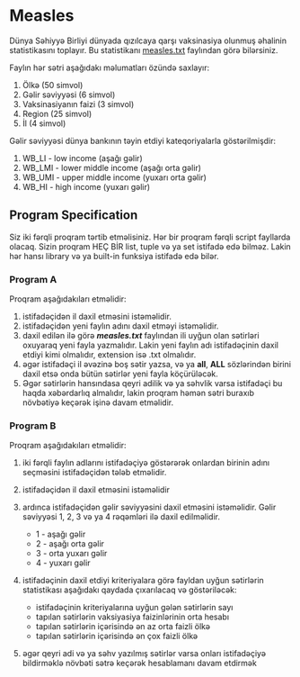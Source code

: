 # Measles

Dünya Səhiyyə Birliyi dünyada qızılcaya qarşı vaksinasiya olunmuş əhalinin statistikasını toplayır. Bu statistikanı [measles.txt](./measles.txt) faylından görə bilərsiniz.

Faylın hər sətri aşağıdakı məlumatları özündə saxlayır:

1. Ölkə (50 simvol)
2. Gəlir səviyyəsi (6 simvol)
3. Vaksinasiyanın faizi (3 simvol)
4. Region (25 simvol)
5. İl (4 simvol)

Gəlir səviyyəsi dünya bankının təyin etdiyi kateqoriyalarla göstərilmişdir:

1. WB_LI  - low income (aşağı gəlir)
2. WB_LMI - lower middle income (aşağı orta gəlir)
3. WB_UMI - upper middle income (yuxarı orta gəlir)
4. WB_HI  - high income (yuxarı gəlir)

## Program Specification

Siz iki fərqli proqram tərtib etməlisiniz. Hər bir proqram fərqli script fayllarda olacaq. Sizin proqram HEÇ BİR list, tuple və ya set istifadə edə bilməz. Lakin hər hansı library və ya built-in funksiya istifadə edə bilər.

### Program A

Proqram aşağıdakıları etməlidir:

1. istifadəçidən il daxil etməsini istəməlidir.
2. istifadəçidən yeni faylın adını daxil etməyi istəməlidir.
3. daxil edilən ilə görə ***measles.txt*** faylından ili uyğun olan sətirləri oxuyaraq yeni fayla yazmalıdır. Lakin yeni faylın adı istifadəçinin daxil etdiyi kimi olmalıdır, extension isə .txt olmalıdır.
4. əgər istifadəçi il əvəzinə boş sətir yazsa, və ya **all**, **ALL** sözlərindən birini daxil etsə onda bütün sətirlər yeni fayla köçürüləcək.
5. Əgər sətirlərin hansındasa qeyri adilik və ya səhvlik varsa istifadəçi bu haqda xəbərdarlıq almalıdır, lakin proqram həmən sətri buraxıb növbətiyə keçərək işinə davam etməlidir.

### Program B

Proqram aşağıdakıları etməlidir:

1. iki fərqli faylın adlarını istifadəçiyə göstərərək onlardan birinin adını seçməsini istifadəçidən tələb etməlidir.
2. istifadəçidən il daxil etməsini istəməlidir
3. ardınca istifadəçidən gəlir səviyyəsini daxil etməsini istəməlidir. Gəlir səviyyəsi 1, 2, 3 və ya 4 rəqəmləri ilə daxil edilməlidir. 
    - 1 - aşağı gəlir
    - 2 - aşağı orta gəlir
    - 3 - orta yuxarı gəlir
    - 4 - yuxarı gəlir
4. istifadəçinin daxil etdiyi kriteriyalara görə fayldan uyğun sətirlərin statistikası aşağıdakı qaydada çıxarılacaq və göstəriləcək:
    - istifadəçinin kriteriyalarına uyğun gələn sətirlərin sayı
    - tapılan sətirlərin vaksiyasiya faizinlərinin orta hesabı
    - tapılan sətirlərin içərisində ən az orta faizli ölkə
    - tapılan sətirlərin içərisində ən çox faizli ölkə

5. əgər qeyri adi və ya səhv yazılmış sətirlər varsa onları istifadəçiyə bildirməklə növbəti sətrə keçərək hesablamanı davam etdirmək